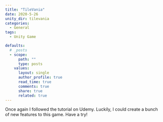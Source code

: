 ```yaml
---
title: "TileVania"
date: 2020-5-26
unity_dir: tilevania
categories:
  - General
tags:
  - Unity Game

defaults:
  # _posts
  - scope:
      path: ""
      type: posts
    values:
      layout: single
      author_profile: true
      read_time: true
      comments: true
      share: true
      related: true
---
```



Once again I followed the tutorial on Udemy. Luckily, I could create a bunch of new features to this game. Have a try!